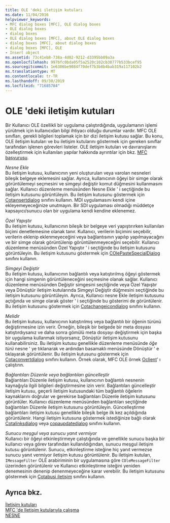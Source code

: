 ```yaml
---
title: OLE 'deki iletişim kutuları
ms.date: 11/04/2016
helpviewer_keywords:
- MFC dialog boxes [MFC], OLE dialog boxes
- OLE dialog boxes
- dialog boxes
- OLE dialog boxes [MFC], about OLE dialog boxes
- dialog boxes [MFC], about dialog boxes
- dialog boxes [MFC], OLE
- Insert object
ms.assetid: 73c41eb8-738a-4d02-9212-d3395bb09a3a
ms.openlocfilehash: 997bfc0bda05f5a2520c102cb38777b533bcef95
ms.sourcegitcommit: 1e6386be9084f70def7b3b8b4bab319a117102b2
ms.translationtype: MT
ms.contentlocale: tr-TR
ms.lasthandoff: 09/30/2019
ms.locfileid: "71685784"
---
```

# <a name="dialog-boxes-in-ole"></a>OLE 'deki iletişim kutuları

Bir Kullanıcı OLE özellikli bir uygulama çalıştırdığında, uygulamanın işlemi yürütmek için kullanıcıdan bilgi ihtiyacı olduğu durumlar vardır. MFC OLE sınıfları, gerekli bilgileri toplamak için bir dizi iletişim kutusu sağlar. Bu konu, OLE iletişim kutuları ve bu iletişim kutularını göstermek için gereken sınıflar tarafından işlenen görevleri listeler. OLE iletişim kutuları ve davranışlarını özelleştirmek için kullanılan yapılar hakkında ayrıntılar için bkz. [MFC başvurusu](../mfc/mfc-desktop-applications.md).

*Nesne Ekle*<br/>
Bu iletişim kutusu, kullanıcının yeni oluşturulan veya varolan nesneleri bileşik belgeye eklemesini sağlar. Ayrıca, kullanıcının öğeyi bir simge olarak görüntülemeyi seçmesini ve simgeyi değiştir komut düğmesini kullanmasını sağlar. Kullanıcı düzenleme menüsünden Nesne Ekle ' i seçtiğinde bu iletişim kutusunu görüntüleyin. Bu iletişim kutusunu göstermek için [Cotaınsertdialog](../mfc/reference/coleinsertdialog-class.md) sınıfını kullanın. MDI uygulamasını kendi içine ekleyemeyeceğinize unutmayın. Bir SDI uygulaması olmadığı müddetçe kapsayıcı/sunucu olan bir uygulama kendi kendine eklenemez.

*Özel Yapıştır*<br/>
Bu iletişim kutusu, kullanıcının bileşik bir belgeye veri yapıştırırken kullanılan biçimi denetlemesine olanak tanır. Kullanıcı, verilerin biçimini seçebilir, verilerin eklenip eklenmeyeceğini veya bağlantısının yapılıp yapılmayacağını ve bir simge olarak görüntülenip görüntülenmeyeceğini seçebilir. Kullanıcı düzenleme menüsünden Özel Yapıştır ' i seçtiğinde bu iletişim kutusunu görüntüleyin. Bu iletişim kutusunu göstermek için [COlePasteSpecialDialog](../mfc/reference/colepastespecialdialog-class.md) sınıfını kullanın.

*Simgeyi Değiştir*<br/>
Bu iletişim kutusu, kullanıcının bağlantılı veya katıştırılmış öğeyi göstermek için hangi simgenin görüntüleneceğini seçmesine olanak sağlar. Kullanıcı düzenleme menüsünden Değiştir simgesini seçtiğinde veya Özel Yapıştır veya Dönüştür iletişim kutularında Simgeyi Değiştir düğmesini seçtiğinde bu iletişim kutusunu görüntüleyin. Ayrıca, Kullanıcı nesne Ekle iletişim kutusunu açtığında ve simge olarak göster ' i seçtiğinde bu gösterimi de görüntülenir. Bu iletişim kutusunu göstermek için [Cotachangeicondialog](../mfc/reference/colechangeicondialog-class.md) sınıfını kullanın.

*Melidir*<br/>
Bu iletişim kutusu, kullanıcının katıştırılmış veya bağlantılı bir öğenin türünü değiştirmesine izin verir. Örneğin, bileşik bir belgede bir meta dosyası katıştırdıysanız ve daha sonra gömülü meta dosyayı değiştirmek için başka bir uygulama kullanmak istiyorsanız, Dönüştür iletişim kutusunu kullanabilirsiniz. Bu iletişim kutusu genellikle düzenleme menüsünde *öğe türü* nesne ' ye tıklanarak ve ardından basamaklı menüsünde Dönüştür ' e tıklayarak görüntülenir. Bu iletişim kutusunu göstermek için [Cotaconvertdialog](../mfc/reference/coleconvertdialog-class.md) sınıfını kullanın. Örnek olarak, MFC OLE örnek [Oclient](../overview/visual-cpp-samples.md)' ı çalıştırın.

*Bağlantıları Düzenle veya bağlantıları güncelleştir*<br/>
Bağlantıları Düzenle iletişim kutusu, kullanıcının bağlantılı nesnenin kaynağıyla ilgili bilgileri değiştirmesine izin verir. Bağlantıları güncelleştir iletişim kutusu, geçerli iletişim kutusundaki tüm bağlantılı öğelerin kaynaklarını doğrular ve gerekirse bağlantıları Düzenle iletişim kutusunu görüntüler. Kullanıcı düzenleme menüsünden bağlantıları seçtiğinde bağlantıları Düzenle iletişim kutusunu görüntüleyin. Güncelleştirme bağlantıları iletişim kutusu genellikle bileşik belge ilk kez açıldığında görüntülenir. Hangi iletişim kutusuna göstermek istediğinize bağlı olarak [Cotalinksdialog](../mfc/reference/colelinksdialog-class.md) veya [copaupdatedialog](../mfc/reference/coleupdatedialog-class.md) sınıfını kullanın.

*Sunucu meşgul veya sunucu yanıt vermiyor*<br/>
Kullanıcı bir öğeyi etkinleştirmeye çalıştığında ve genellikle sunucu başka bir kullanıcı veya görev tarafından kullanıldığından, sunucu meşgul iletişim kutusu görüntülenir. Sunucu, etkinleştirme isteğine hiç yanıt vermezse sunucu yanıt vermiyor iletişim kutusu görüntülenir. Bu iletişim kutuları, `IMessageFilter` OLE arabiriminin bir uygulamasına göre `COleMessageFilter` üzerinden görüntülenir ve Kullanıcı etkinleştirme isteğini yeniden denemesinin denenip denenmeyeceğine karar verebilir. Bu iletişim kutusunu göstermek için [Cotabusi iletişim](../mfc/reference/colebusydialog-class.md) sınıfını kullanın.

## <a name="see-also"></a>Ayrıca bkz.

[İletişim kutuları](../mfc/dialog-boxes.md)<br/>
[MFC 'de Iletişim kutularıyla çalışma](../mfc/life-cycle-of-a-dialog-box.md)<br/>
[NESNE](../mfc/ole-in-mfc.md)
